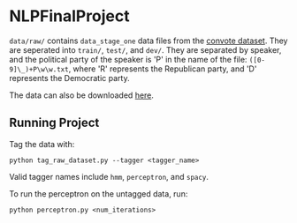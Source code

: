 # NLPFinalProject

`data/raw/` contains `data_stage_one` data files from the [convote dataset](http://www.cs.cornell.edu/home/llee/data/convote.html). They are seperated into `train/`, `test/`, and `dev/`. They are separated by speaker, and the political party of the speaker is 'P' in the name of the file: `([0-9]\_)+P\w\w.txt`, where 'R' represents the Republican party, and 'D' represents the Democratic party.

The data can also be downloaded [here](https://www.dropbox.com/s/k5qpdwc2i94l8f0/data.zip?dl=1).

## Running Project

Tag the data with:
```
python tag_raw_dataset.py --tagger <tagger_name>
```

Valid tagger names include `hmm`, `perceptron`, and `spacy`.

To run the perceptron on the untagged data, run:
```
python perceptron.py <num_iterations>
```
